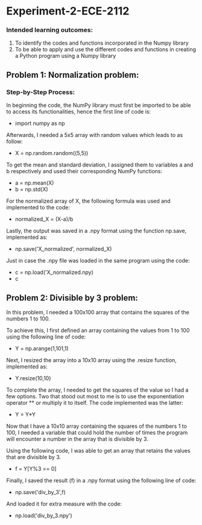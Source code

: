 # Experiment-2-ECE-2112
### Intended learning outcomes:
1. To identify the codes and functions incorporated in the Numpy library
2. To be able to apply and use the different codes and functions in creating a Python program using a
Numpy library

## Problem 1: Normalization problem:
### Step-by-Step Process:
In beginning the code, the NumPy library must first be imported to be able to access its functionalities, hence the first line of code is:

- import numpy as np

Afterwards, I needed a 5x5 array with random values which leads to as follow:

- X = np.random.random((5,5))

To get the mean and standard deviation, I assigned them to variables a and b respectively and used their corresponding NumPy functions:

- a = np.mean(X)
- b = np.std(X)

For the normalized array of X, the following formula was used and implemented to the code:

- normalized_X = (X-a)/b

Lastly, the output was saved in a .npy format using the function np.save, implemented as:

- np.save('X_normalized', normalized_X)

Just in case the .npy file was loaded in the same program using the code:

- c = np.load('X_normalized.npy)
- c

## Problem 2: Divisible by 3 problem:

In this problem, I needed a 100x100 array that contains the squares of the numbers 1 to 100. 

To achieve this, I first defined an array containing the values from 1 to 100 using the following line of code:

- Y = np.arange(1,101,1)

Next, I resized the array into a 10x10 array using the .resize function, implemented as:

- Y.resize(10,10)

To complete the array, I needed to get the squares of the value so I had a few options. Two that stood out most to me is to use the exponentiation operator ** or multiply it to itself. The code implemented was the latter:

- Y = Y*Y

Now that I have a 10x10 array containing the squares of the numbers 1 to 100, I needed a variable that could hold the number of times the program will encounter a number in the array that is divisible by 3.

Using the following code, I was able to get an array that retains the values that are divisible by 3.

- f = Y[Y%3 == 0]

Finally, I saved the result (f) in a .npy format using the following line of code:

- np.save('div_by_3',f)

And loaded it for extra measure with the code:

- np.load('div_by_3.npy')
